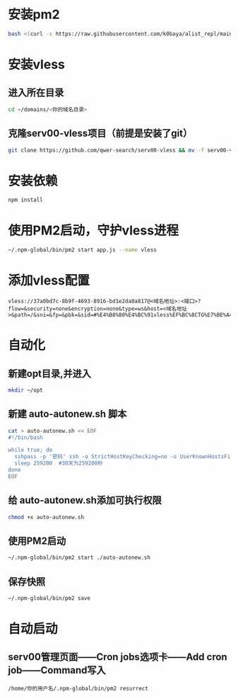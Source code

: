 # 安装pm2

```bash
bash <(curl -s https://raw.githubusercontent.com/k0baya/alist_repl/main/serv00/install-pm2.sh)
```

# 安装vless

## 进入所在目录

```bash
cd ~/domains/<你的域名目录>
```

## 克隆serv00-vless项目（前提是安装了git）

```bash
git clone https://github.com/qwer-search/serv00-vless && mv -f serv00-vless vless && cd vless && rm -f README.md
```

# 安装依赖

```bash
npm install
```

# 使用PM2启动，守护vless进程

```bash
~/.npm-global/bin/pm2 start app.js --name vless
```

# 添加vless配置

```text
vless://37a0bd7c-8b9f-4693-8916-bd1e2da0a817@<域名地址>:<端口>?flow=&security=none&encryption=none&type=ws&host=<域名地址>&path=/&sni=&fp=&pbk=&sid=#%E4%B8%80%E4%BC%91vless%EF%BC%8CTG%E7%BE%A4%EF%BC%9Ahttps://t.me/yxjsjl
```

# 自动化

## 新建opt目录,并进入

```bash
mkdir ~/opt
```

## 新建 auto-autonew.sh 脚本

```bash
cat > auto-autonew.sh << EOF
#!/bin/bash

while true; do
  sshpass -p '密码' ssh -o StrictHostKeyChecking=no -o UserKnownHostsFile=/dev/null -tt 用户名@地址 "exit" &
  sleep 259200  #30天为259200秒
done
EOF
```

## 给 auto-autonew.sh添加可执行权限

```bash
chmod +x auto-autonew.sh
```

## 使用PM2启动

```bash
~/.npm-global/bin/pm2 start ./auto-autonew.sh
```

## 保存快照

```bash
~/.npm-global/bin/pm2 save
```

# 自动启动

## serv00管理页面——Cron jobs选项卡——Add cron job——Command写入

```text
/home/你的用户名/.npm-global/bin/pm2 resurrect
```
